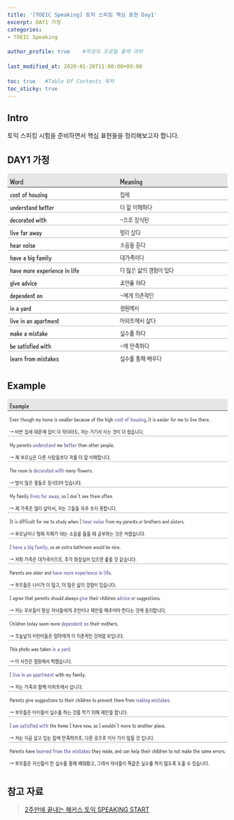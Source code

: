 ```yaml
---
title: '[TOEIC Speaking] 토익 스피킹 핵심 표현 Day1' 
excerpt: DAY1 가정
categories:
- TOEIC Speaking

author_profile: true    #작성자 프로필 출력 여부

last_modified_at: 2020-01-28T11:00:00+09:00

toc: true   #Table Of Contents 목차 
toc_sticky: true
---
```


## Intro
토익 스피킹 시험을 준비하면서 핵심 표현들을 정리해보고자 합니다. 

## DAY1 가정
![28-1](/assets/img/28-1.png)

## Example
![28-2](/assets/img/28-2.png)

## 참고 자료
> [2주만에 끝내는 해커스 토익 SPEAKING START](http://www.kyobobook.co.kr/product/detailViewKor.laf?ejkGb=KOR&mallGb=KOR&barcode=9788965422662&orderClick=LAH&Kc=) 
